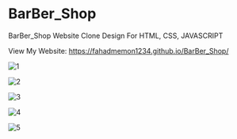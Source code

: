 # BarBer_Shop

BarBer_Shop Website Clone Design For HTML, CSS, JAVASCRIPT

View My Website: https://fahadmemon1234.github.io/BarBer_Shop/

![1](https://github.com/fahadmemon1234/BarBer_Shop/assets/110020126/ade4fa1b-c97b-45c2-bd07-4047c74afa0b)

![2](https://github.com/fahadmemon1234/BarBer_Shop/assets/110020126/ea3de744-7bd9-470f-8018-fafbf018c254)

![3](https://github.com/fahadmemon1234/BarBer_Shop/assets/110020126/dec4b95e-3c2a-490c-85fa-d2e40e1957b2)

![4](https://github.com/fahadmemon1234/BarBer_Shop/assets/110020126/2d08afe0-99d4-43e8-a5aa-1a4c7afccb56)

![5](https://github.com/fahadmemon1234/BarBer_Shop/assets/110020126/c4712920-dd1b-4af5-86fc-13a0b525746c)
